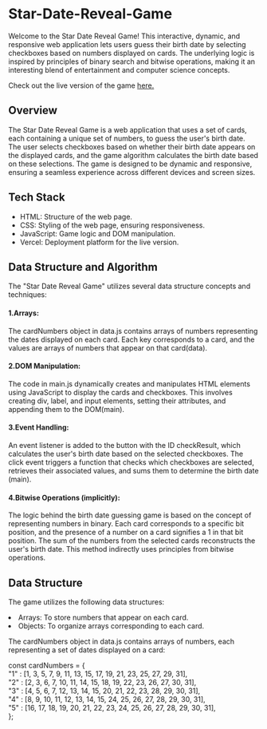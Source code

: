 ﻿# Star-Date-Reveal-Game

Welcome to the Star Date Reveal Game! This interactive, dynamic, and responsive web application lets users guess their birth date by selecting checkboxes based on numbers displayed on cards. The underlying logic is inspired by principles of binary search and bitwise operations, making it an interesting blend of entertainment and computer science concepts.

Check out the live version of the game <a href="https://star-date-reveal-game-divyanshu-rs.vercel.app/">here.</a>

## Overview
The Star Date Reveal Game is a web application that uses a set of cards, each containing a unique set of numbers, to guess the user's birth date. The user selects checkboxes based on whether their birth date appears on the displayed cards, and the game algorithm calculates the birth date based on these selections. The game is designed to be dynamic and responsive, ensuring a seamless experience across different devices and screen sizes.

## Tech Stack
<ul>
<li>HTML: Structure of the web page.</li>
<li>CSS: Styling of the web page, ensuring responsiveness.</li>
<li>JavaScript: Game logic and DOM manipulation.</li>
<li>Vercel: Deployment platform for the live version.</li>
</ul>

## Data Structure and Algorithm 
The "Star Date Reveal Game" utilizes several data structure concepts and techniques:

#### 1.Arrays:
The cardNumbers object in data.js contains arrays of numbers representing the dates displayed on each card. Each key corresponds to a card, and the values are arrays of numbers that appear on that card​(data)​.

#### 2.DOM Manipulation:
The code in main.js dynamically creates and manipulates HTML elements using JavaScript to display the cards and checkboxes. This involves creating div, label, and input elements, setting their attributes, and appending them to the DOM​(main)​.

#### 3.Event Handling:
An event listener is added to the button with the ID checkResult, which calculates the user's birth date based on the selected checkboxes. The click event triggers a function that checks which checkboxes are selected, retrieves their associated values, and sums them to determine the birth date​(main)​.

#### 4.Bitwise Operations (implicitly):
The logic behind the birth date guessing game is based on the concept of representing numbers in binary. Each card corresponds to a specific bit position, and the presence of a number on a card signifies a 1 in that bit position. The sum of the numbers from the selected cards reconstructs the user's birth date. This method indirectly uses principles from bitwise operations.

## Data Structure
The game utilizes the following data structures:

<li>Arrays: To store numbers that appear on each card.</li>
<li>Objects: To organize arrays corresponding to each card.</li>

The cardNumbers object in data.js contains arrays of numbers, each representing a set of dates displayed on a card:

const cardNumbers = { <br>
 "1" : [1, 3, 5, 7, 9, 11, 13, 15, 17, 19, 21, 23, 25, 27, 29, 31],<br>
  "2" : [2, 3, 6, 7, 10, 11, 14, 15, 18, 19, 22, 23, 26, 27, 30, 31],<br>
  "3" : [4, 5, 6, 7, 12, 13, 14, 15, 20, 21, 22, 23, 28, 29, 30, 31],<br>
  "4" : [8, 9, 10, 11, 12, 13, 14, 15, 24, 25, 26, 27, 28, 29, 30, 31],<br>
  "5" : [16, 17, 18, 19, 20, 21, 22, 23, 24, 25, 26, 27, 28, 29, 30, 31],<br>
};<br>
